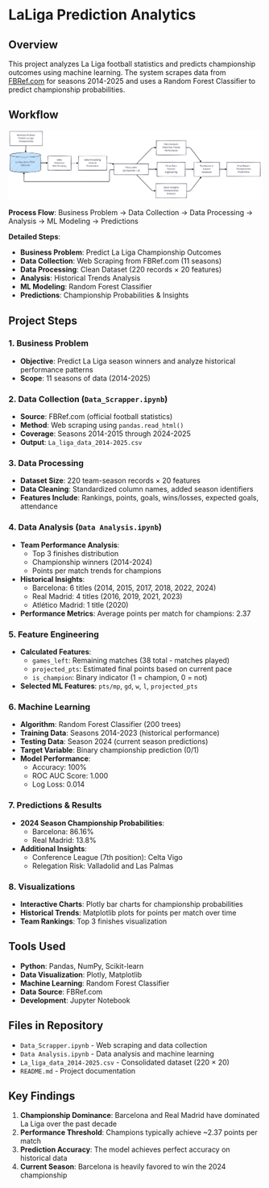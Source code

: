 # LaLiga Prediction Analytics

## Overview
This project analyzes La Liga football statistics and predicts championship outcomes using machine learning. The system scrapes data from [FBRef.com](https://fbref.com) for seasons 2014-2025 and uses a Random Forest Classifier to predict championship probabilities.

## Workflow
![Workflow](Workflow.png)

**Process Flow**: Business Problem → Data Collection → Data Processing → Analysis → ML Modeling → Predictions

**Detailed Steps**:
- **Business Problem**: Predict La Liga Championship Outcomes
- **Data Collection**: Web Scraping from FBRef.com (11 seasons)
- **Data Processing**: Clean Dataset (220 records × 20 features)
- **Analysis**: Historical Trends Analysis
- **ML Modeling**: Random Forest Classifier
- **Predictions**: Championship Probabilities & Insights

## Project Steps

### 1. Business Problem
- **Objective**: Predict La Liga season winners and analyze historical performance patterns
- **Scope**: 11 seasons of data (2014-2025)

### 2. Data Collection (`Data_Scrapper.ipynb`)
- **Source**: FBRef.com (official football statistics)
- **Method**: Web scraping using `pandas.read_html()`
- **Coverage**: Seasons 2014-2015 through 2024-2025
- **Output**: `La_liga_data_2014-2025.csv`

### 3. Data Processing
- **Dataset Size**: 220 team-season records × 20 features
- **Data Cleaning**: Standardized column names, added season identifiers
- **Features Include**: Rankings, points, goals, wins/losses, expected goals, attendance

### 4. Data Analysis (`Data Analysis.ipynb`)
- **Team Performance Analysis**:  
  - Top 3 finishes distribution  
  - Championship winners (2014-2024)  
  - Points per match trends for champions
- **Historical Insights**:  
  - Barcelona: 6 titles (2014, 2015, 2017, 2018, 2022, 2024)  
  - Real Madrid: 4 titles (2016, 2019, 2021, 2023)  
  - Atlético Madrid: 1 title (2020)
- **Performance Metrics**: Average points per match for champions: 2.37

### 5. Feature Engineering
- **Calculated Features**:  
  - `games_left`: Remaining matches (38 total - matches played)  
  - `projected_pts`: Estimated final points based on current pace  
  - `is_champion`: Binary indicator (1 = champion, 0 = not)
- **Selected ML Features**: `pts/mp`, `gd`, `w`, `l`, `projected_pts`

### 6. Machine Learning
- **Algorithm**: Random Forest Classifier (200 trees)
- **Training Data**: Seasons 2014-2023 (historical performance)
- **Testing Data**: Season 2024 (current season predictions)
- **Target Variable**: Binary championship prediction (0/1)
- **Model Performance**:  
  - Accuracy: 100%  
  - ROC AUC Score: 1.000  
  - Log Loss: 0.014

### 7. Predictions & Results
- **2024 Season Championship Probabilities**:  
  - Barcelona: 86.16%  
  - Real Madrid: 13.8%
- **Additional Insights**:  
  - Conference League (7th position): Celta Vigo  
  - Relegation Risk: Valladolid and Las Palmas

### 8. Visualizations
- **Interactive Charts**: Plotly bar charts for championship probabilities
- **Historical Trends**: Matplotlib plots for points per match over time
- **Team Rankings**: Top 3 finishes visualization

## Tools Used
- **Python**: Pandas, NumPy, Scikit-learn
- **Data Visualization**: Plotly, Matplotlib
- **Machine Learning**: Random Forest Classifier
- **Data Source**: FBRef.com
- **Development**: Jupyter Notebook

## Files in Repository
- `Data_Scrapper.ipynb` - Web scraping and data collection  
- `Data Analysis.ipynb` - Data analysis and machine learning  
- `La_liga_data_2014-2025.csv` - Consolidated dataset (220 × 20)  
- `README.md` - Project documentation

## Key Findings
1. **Championship Dominance**: Barcelona and Real Madrid have dominated La Liga over the past decade  
2. **Performance Threshold**: Champions typically achieve ~2.37 points per match  
3. **Prediction Accuracy**: The model achieves perfect accuracy on historical data  
4. **Current Season**: Barcelona is heavily favored to win the 2024 championship
